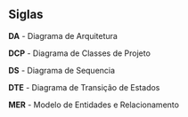## Siglas

**DA** - Diagrama de Arquitetura

**DCP** - Diagrama de Classes de Projeto

**DS** - Diagrama de Sequencia

**DTE** - Diagrama de Transição de Estados

**MER** - Modelo de Entidades e Relacionamento